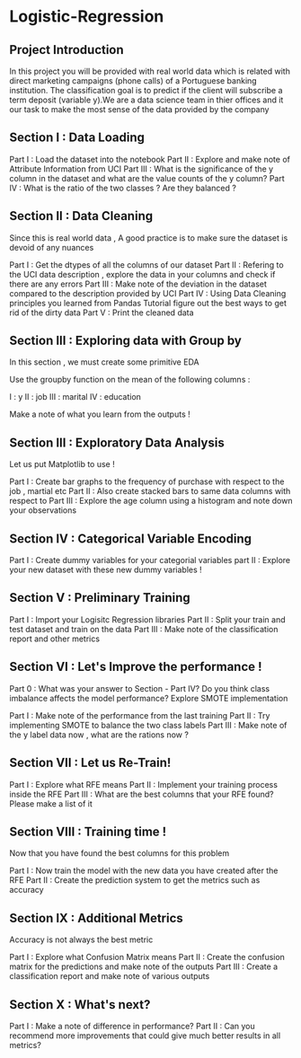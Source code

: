 # Logistic-Regression

## Project Introduction

In this project you will be provided with real world data which is related with direct marketing campaigns (phone calls) of a Portuguese banking institution. The classification goal is to predict if the client will subscribe a term deposit (variable y).We are a data science team in thier offices and it our task to make the most sense of the data provided by the company


## Section I : Data Loading

Part I : Load the dataset into the notebook 
Part II : Explore and make note of Attribute Information from UCI 
Part III : What is the significance of the y column in the dataset and what are the value counts of the y column? 
Part IV : What is the ratio of the two classes ? Are they balanced ? 

## Section II : Data Cleaning

Since this is real world data , A good practice is to make sure the dataset is devoid of any nuances

Part I : Get the dtypes of all the columns of our dataset 
Part II : Refering to the UCI data description , explore the data in your columns and check if there are any errors 
Part III : Make note of the deviation in the dataset compared to the description provided by UCI 
Part IV : Using Data Cleaning principles you learned from Pandas Tutorial figure out the best ways to get rid of the dirty data Part V : Print the cleaned data

## Section III : Exploring data with Group by

In this section , we must create some primitive EDA

Use the groupby function on the mean of the following columns :

I : y 
II : job 
III : marital
IV : education

Make a note of what you learn from the outputs !

## Section III : Exploratory Data Analysis

Let us put Matplotlib to use !

Part I : Create bar graphs to the frequency of purchase with respect to the job , martial etc 
Part II : Also create stacked bars to same data columns with respect to 
Part III : Explore the age column using a histogram and note down your observations

## Section IV : Categorical Variable Encoding

Part I : Create dummy variables for your categorial variables 
part II : Explore your new dataset with these new dummy variables !

## Section V : Preliminary Training

Part I : Import your Logisitc Regression libraries 
Part II : Split your train and test dataset and train on the data 
Part III : Make note of the classification report and other metrics

## Section VI : Let's Improve the performance !

Part 0 : What was your answer to Section - Part IV? Do you think class imbalance affects the model performance? Explore SMOTE implementation

Part I : Make note of the performance from the last training 
Part II : Try implementing SMOTE to balance the two class labels 
Part III : Make note of the y label data now , what are the rations now ?

## Section VII : Let us Re-Train!

Part I : Explore what RFE means 
Part II : Implement your training process inside the RFE 
Part III : What are the best columns that your RFE found? Please make a list of it

## Section VIII : Training time !

Now that you have found the best columns for this problem

Part I : Now train the model with the new data you have created after the RFE 
Part II : Create the prediction system to get the metrics such as accuracy

## Section IX : Additional Metrics

Accuracy is not always the best metric

Part I : Explore what Confusion Matrix means 
Part II : Create the confusion matrix for the predictions and make note of the outputs 
Part III : Create a classification report and make note of various outputs

## Section X : What's next?

Part I : Make a note of difference in performance? 
Part II : Can you recommend more improvements that could give much better results in all metrics?
